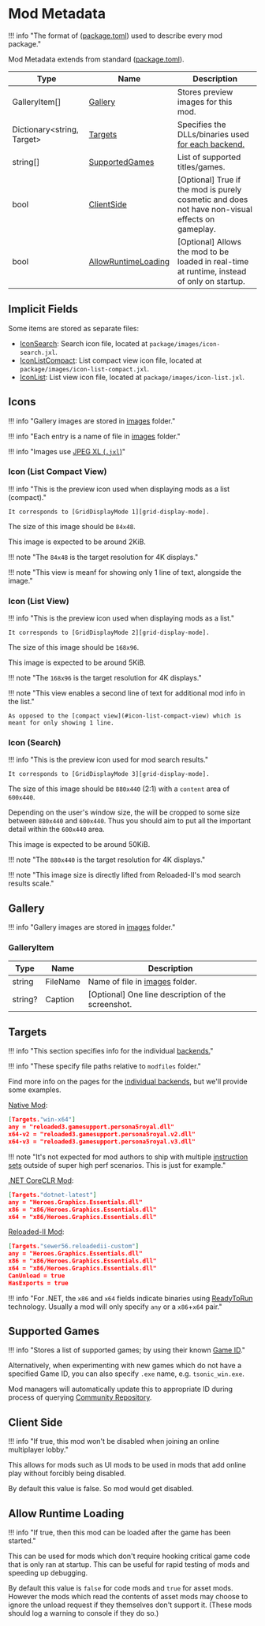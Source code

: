 ﻿# Mod Metadata

!!! info "The format of ([package.toml][package-toml]) used to describe every mod package."

Mod Metadata extends from standard ([package.toml][package-toml]).

| Type                             | Name                                          | Description                                                                                     |
| -------------------------------- | --------------------------------------------- | ----------------------------------------------------------------------------------------------- |
| GalleryItem[]                    | [Gallery](#gallery)                           | Stores preview images for this mod.                                                             |
| Dictionary&lt;string, Target&gt; | [Targets](#targets)                           | Specifies the DLLs/binaries used [for each backend.][backend]                                   |
| string[]                         | [SupportedGames](#supported-games)            | List of supported titles/games.                                                                 |
| bool                             | [ClientSide](#client-side)                    | [Optional] True if the mod is purely cosmetic and does not have non-visual effects on gameplay. |
| bool                             | [AllowRuntimeLoading](#allow-runtime-loading) | [Optional] Allows the mod to be loaded in real-time at runtime, instead of only on startup.     |

## Implicit Fields

Some items are stored as separate files:

- [IconSearch](#icon-search): Search icon file, located at `package/images/icon-search.jxl`.
- [IconListCompact](#icon-list-compact-view): List compact view icon file, located at `package/images/icon-list-compact.jxl`.
- [IconList](#icon-list-view): List view icon file, located at `package/images/icon-list.jxl`.

## Icons

!!! info "Gallery images are stored in [images][package-images] folder."

!!! info "Each entry is a name of file in [images][package-images] folder."

!!! info "Images use [JPEG XL (`.jxl`)][images]"

### Icon (List Compact View)

!!! info "This is the preview icon used when displaying mods as a list (compact)."

    It corresponds to [GridDisplayMode 1][grid-display-mode].

The size of this image should be `84x48`.

This image is expected to be around 2KiB.

!!! note "The `84x48` is the target resolution for 4K displays."

!!! note "This view is meanf for showing only 1 line of text, alongside the image."

### Icon (List View)

!!! info "This is the preview icon used when displaying mods as a list."

    It corresponds to [GridDisplayMode 2][grid-display-mode].

The size of this image should be `168x96`.

This image is expected to be around 5KiB.

!!! note "The `168x96` is the target resolution for 4K displays."

!!! note "This view enables a second line of text for additional mod info in the list."

    As opposed to the [compact view](#icon-list-compact-view) which is meant for only showing 1 line.

### Icon (Search)

!!! info "This is the preview icon used for mod search results."

    It corresponds to [GridDisplayMode 3][grid-display-mode].

The size of this image should be `880x440` (2:1) with a `content` area of `600x440`.

Depending on the user's window size, the will be cropped to some size
between `880x440` and `600x440`. Thus you should aim to put all the important
detail within the `600x440` area.

This image is expected to be around 50KiB.

!!! note "The `880x440` is the target resolution for 4K displays."

!!! note "This image size is directly lifted from Reloaded-II's mod search results scale."

## Gallery

!!! info "Gallery images are stored in [images][package-images] folder."

### GalleryItem

| Type    | Name     | Description                                        |
| ------- | -------- | -------------------------------------------------- |
| string  | FileName | Name of file in [images][package-images] folder.   |
| string? | Caption  | [Optional] One line description of the screenshot. |

## Targets

!!! info "This section specifies info for the individual [backends.][backend]"

!!! info "These specify file paths relative to `modfiles` folder."

Find more info on the pages for the [individual backends][backend], but we'll provide some examples.

[Native Mod][native-backend]:
```json
[Targets."win-x64"]
any = "reloaded3.gamesupport.persona5royal.dll"
x64-v2 = "reloaded3.gamesupport.persona5royal.v2.dll"
x64-v3 = "reloaded3.gamesupport.persona5royal.v3.dll"
```

!!! note "It's not expected for mod authors to ship with multiple [instruction sets][instruction-sets] outside of super high perf scenarios. This is just for example."

[.NET CoreCLR Mod][coreclr-backend]:

```json
[Targets."dotnet-latest"]
any = "Heroes.Graphics.Essentials.dll"
x86 = "x86/Heroes.Graphics.Essentials.dll"
x64 = "x86/Heroes.Graphics.Essentials.dll"
```

[Reloaded-II Mod][reloaded2-backend]:

```json
[Targets."sewer56.reloadedii-custom"]
any = "Heroes.Graphics.Essentials.dll"
x86 = "x86/Heroes.Graphics.Essentials.dll"
x64 = "x86/Heroes.Graphics.Essentials.dll"
CanUnload = true
HasExports = true
```

!!! info "For .NET, the `x86` and `x64` fields indicate binaries using [ReadyToRun][ready-to-run] technology. Usually a mod will only specify `any` or a `x86`+`x64` pair."

## Supported Games

!!! info "Stores a list of supported games; by using their known [Game ID][game-id]."

Alternatively, when experimenting with new games which do not have a specified Game ID, you can also specify `.exe` name, e.g. `tsonic_win.exe`.

Mod managers will automatically update this to appropriate ID during process of querying [Community Repository][community-repository].

## Client Side

!!! info "If true, this mod won't be disabled when joining an online multiplayer lobby."

This allows for mods such as UI mods to be used in mods that add online play without forcibly being disabled.

By default this value is false. So mod would get disabled.

## Allow Runtime Loading

!!! info "If true, then this mod can be loaded after the game has been started."

This can be used for mods which don't require hooking critical game code that is only ran
at startup. This can be useful for rapid testing of mods and speeding up debugging.

By default this value is `false` for code mods and `true` for asset mods. However
the mods which read the contents of asset mods may choose to ignore the unload request
if they themselves don't support it. (These mods should log a warning to console if they do so.)

<!-- Links -->
[backend]: ../../../Loader/Backends/About.md
[community-repository]: ../../../Services/Community-Repository.md
[coreclr-backend]: ../../../Loader/Backends/CoreCLR.md
[game-id]: ../../Storage/Games/About.md#id
[instruction-sets]: ../../../Loader/Backends/Native.md#instruction-sets
[native-backend]: ../../../Loader/Backends/Native.md
[package-toml]: ../Package-Metadata.md
[package-images]: ../About.md#images
[ready-to-run]: ../../../Loader/Backends/CoreCLR.md#ready-to-run
[reloaded2-backend]: ../../../Loader/Backends/CoreCLR.md#reloaded-ii
[images]: ../../../Common/Images.md
[grid-display-mode]: ../../../Server/Storage/Loadouts/File-Format/DataTypes.md#griddisplaymode
